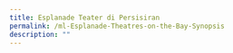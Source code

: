 ```yaml
---
title: Esplanade Teater di Persisiran
permalink: /ml-Esplanade-Theatres-on-the-Bay-Synopsis
description: ""
---
```

